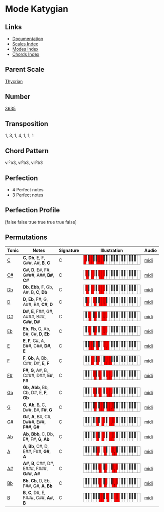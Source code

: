 # Mode Katygian

## Links

- [Documentation](README.md)
- [Scales Index](Scales.md)
- [Modes Index](Modes.md)
- [Chords Index](Chords.md)

## Parent Scale

[Thycrian](ScaleThycrian.md)

## Number

[3635](https://ianring.com/musictheory/scales/3635)

## Transposition

1, 3, 1, 4, 1, 1, 1

## Chord Pattern

vi⁰b3, vi⁰b3, vii⁰b3

## Perfection

- 4 Perfect notes
- 3 Perfect notes

## Perfection Profile

[false false true true true true false]

## Permutations

| Tonic | Notes | Signature | Illustration | Audio |
|-------|-------|-----------|--------------|-------|
| [C](ModeCNaturalKatygian.md) | **C**, **Db**, E, F, G##, A#, **B**, **C** | C | ![CNaturalKatygian](ModeCNaturalKatygian.png) | [midi](https://github.com/edipermadi/music/blob/main/docs/ModeCNaturalKatygian.mid?raw=true) |
| [C#](ModeCSharpKatygian.md) | **C#**, **D**, E#, F#, G###, A##, **B#**, **C#** | C | ![CSharpKatygian](ModeCSharpKatygian.png) | [midi](https://github.com/edipermadi/music/blob/main/docs/ModeCSharpKatygian.mid?raw=true) |
| [Db](ModeDFlatKatygian.md) | **Db**, **Ebb**, F, Gb, A#, B, **C**, **Db** | C | ![DFlatKatygian](ModeDFlatKatygian.png) | [midi](https://github.com/edipermadi/music/blob/main/docs/ModeDFlatKatygian.mid?raw=true) |
| [D](ModeDNaturalKatygian.md) | **D**, **Eb**, F#, G, A##, B#, **C#**, **D** | C | ![DNaturalKatygian](ModeDNaturalKatygian.png) | [midi](https://github.com/edipermadi/music/blob/main/docs/ModeDNaturalKatygian.mid?raw=true) |
| [D#](ModeDSharpKatygian.md) | **D#**, **E**, F##, G#, A###, B##, **C##**, **D#** | C | ![DSharpKatygian](ModeDSharpKatygian.png) | [midi](https://github.com/edipermadi/music/blob/main/docs/ModeDSharpKatygian.mid?raw=true) |
| [Eb](ModeEFlatKatygian.md) | **Eb**, **Fb**, G, Ab, B#, C#, **D**, **Eb** | C | ![EFlatKatygian](ModeEFlatKatygian.png) | [midi](https://github.com/edipermadi/music/blob/main/docs/ModeEFlatKatygian.mid?raw=true) |
| [E](ModeENaturalKatygian.md) | **E**, **F**, G#, A, B##, C##, **D#**, **E** | C | ![ENaturalKatygian](ModeENaturalKatygian.png) | [midi](https://github.com/edipermadi/music/blob/main/docs/ModeENaturalKatygian.mid?raw=true) |
| [F](ModeFNaturalKatygian.md) | **F**, **Gb**, A, Bb, C##, D#, **E**, **F** | C | ![FNaturalKatygian](ModeFNaturalKatygian.png) | [midi](https://github.com/edipermadi/music/blob/main/docs/ModeFNaturalKatygian.mid?raw=true) |
| [F#](ModeFSharpKatygian.md) | **F#**, **G**, A#, B, C###, D##, **E#**, **F#** | C | ![FSharpKatygian](ModeFSharpKatygian.png) | [midi](https://github.com/edipermadi/music/blob/main/docs/ModeFSharpKatygian.mid?raw=true) |
| [Gb](ModeGFlatKatygian.md) | **Gb**, **Abb**, Bb, Cb, D#, E, **F**, **Gb** | C | ![GFlatKatygian](ModeGFlatKatygian.png) | [midi](https://github.com/edipermadi/music/blob/main/docs/ModeGFlatKatygian.mid?raw=true) |
| [G](ModeGNaturalKatygian.md) | **G**, **Ab**, B, C, D##, E#, **F#**, **G** | C | ![GNaturalKatygian](ModeGNaturalKatygian.png) | [midi](https://github.com/edipermadi/music/blob/main/docs/ModeGNaturalKatygian.mid?raw=true) |
| [G#](ModeGSharpKatygian.md) | **G#**, **A**, B#, C#, D###, E##, **F##**, **G#** | C | ![GSharpKatygian](ModeGSharpKatygian.png) | [midi](https://github.com/edipermadi/music/blob/main/docs/ModeGSharpKatygian.mid?raw=true) |
| [Ab](ModeAFlatKatygian.md) | **Ab**, **Bbb**, C, Db, E#, F#, **G**, **Ab** | C | ![AFlatKatygian](ModeAFlatKatygian.png) | [midi](https://github.com/edipermadi/music/blob/main/docs/ModeAFlatKatygian.mid?raw=true) |
| [A](ModeANaturalKatygian.md) | **A**, **Bb**, C#, D, E##, F##, **G#**, **A** | C | ![ANaturalKatygian](ModeANaturalKatygian.png) | [midi](https://github.com/edipermadi/music/blob/main/docs/ModeANaturalKatygian.mid?raw=true) |
| [A#](ModeASharpKatygian.md) | **A#**, **B**, C##, D#, E###, F###, **G##**, **A#** | C | ![ASharpKatygian](ModeASharpKatygian.png) | [midi](https://github.com/edipermadi/music/blob/main/docs/ModeASharpKatygian.mid?raw=true) |
| [Bb](ModeBFlatKatygian.md) | **Bb**, **Cb**, D, Eb, F##, G#, **A**, **Bb** | C | ![BFlatKatygian](ModeBFlatKatygian.png) | [midi](https://github.com/edipermadi/music/blob/main/docs/ModeBFlatKatygian.mid?raw=true) |
| [B](ModeBNaturalKatygian.md) | **B**, **C**, D#, E, F###, G##, **A#**, **B** | C | ![BNaturalKatygian](ModeBNaturalKatygian.png) | [midi](https://github.com/edipermadi/music/blob/main/docs/ModeBNaturalKatygian.mid?raw=true) |
